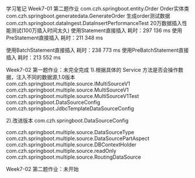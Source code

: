 ﻿学习笔记
Week7-01 第二题作业
com.czh.springboot.entity.Order Order实体类
com.czh.springboot.generatedata.GenerateOrder 生成order测试数据
com.czh.springboot.dataIngest.DataInsertPerformanceTest 20万数据插入性能测试(100万插入时间太久)
使用Statement直接插入 耗时：297 136 ms
使用PreStatement直接插入 耗时：211 348 ms

使用BatchStatement直接插入 耗时：238 773 ms
使用PreBatchStatement直接插入 耗时：213 552 ms

Week7-02 第一题作业：未完全完成
1).根据具体的 Service 方法是否会操作数据，注入不同的数据源,1.0版本
com.czh.springboot.multiple.source.IMultiSourceV1
com.czh.springboot.multiple.source.MultiSourceV1
com.czh.springboot.multiple.source.MultiSourceV1Test
com.czh.springboot.DataSourceConfig
com.czh.springboot.JdbcTemplateDataSourceConfig

2).改进版本
com.czh.springboot.DataSourceConfig

com.czh.springboot.multiple.source.DataSourceType
com.czh.springboot.multiple.source.DataSourcePartAspect
com.czh.springboot.multiple.source.DBContextHolder
com.czh.springboot.multiple.source.readOnly
com.czh.springboot.multiple.source.RoutingDataSource

Week7-02 第二题作业：未开始

